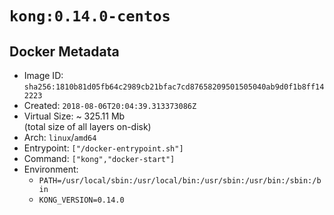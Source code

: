 # `kong:0.14.0-centos`

## Docker Metadata

- Image ID: `sha256:1810b81d05fb64c2989cb21bfac7cd87658209501505040ab9d0f1b8ff142223`
- Created: `2018-08-06T20:04:39.313373086Z`
- Virtual Size: ~ 325.11 Mb  
  (total size of all layers on-disk)
- Arch: `linux`/`amd64`
- Entrypoint: `["/docker-entrypoint.sh"]`
- Command: `["kong","docker-start"]`
- Environment:
  - `PATH=/usr/local/sbin:/usr/local/bin:/usr/sbin:/usr/bin:/sbin:/bin`
  - `KONG_VERSION=0.14.0`
